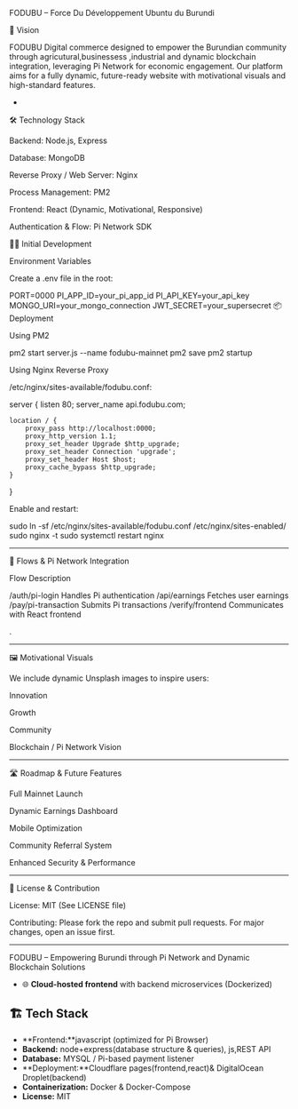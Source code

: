 FODUBU – Force Du Développement Ubuntu du Burundi

🌟 Vision

FODUBU Digital commerce designed to empower the Burundian community through agricutural,businessess ,industrial and dynamic blockchain integration, leveraging Pi Network for economic engagement. Our platform aims for a fully dynamic, future-ready website with motivational visuals and high-standard features.


-
🛠️ Technology Stack

Backend: Node.js, Express

Database: MongoDB

Reverse Proxy / Web Server: Nginx

Process Management: PM2

Frontend: React (Dynamic, Motivational, Responsive)

Authentication & Flow: Pi Network SDK

🧑‍💻 Initial Development

Environment Variables

Create a .env file in the root:

PORT=0000
PI_APP_ID=your_pi_app_id
PI_API_KEY=your_api_key
MONGO_URI=your_mongo_connection
JWT_SECRET=your_supersecret
📦 Deployment

Using PM2

pm2 start server.js --name fodubu-mainnet
pm2 save
pm2 startup

Using Nginx Reverse Proxy

/etc/nginx/sites-available/fodubu.conf:

server {
    listen 80;
    server_name api.fodubu.com;

    location / {
        proxy_pass http://localhost:0000;
        proxy_http_version 1.1;
        proxy_set_header Upgrade $http_upgrade;
        proxy_set_header Connection 'upgrade';
        proxy_set_header Host $host;
        proxy_cache_bypass $http_upgrade;
    }
}

Enable and restart:

sudo ln -sf /etc/nginx/sites-available/fodubu.conf /etc/nginx/sites-enabled/
sudo nginx -t
sudo systemctl restart nginx


---

🔄 Flows & Pi Network Integration

Flow	Description

/auth/pi-login	Handles Pi authentication
/api/earnings	Fetches user earnings
/pay/pi-transaction	Submits Pi transactions
/verify/frontend	Communicates with React frontend


.


---

🖼 Motivational Visuals

We include dynamic Unsplash images to inspire users:

Innovation

Growth

Community

Blockchain / Pi Network Vision



---

🛣️ Roadmap & Future Features

Full Mainnet Launch

Dynamic Earnings Dashboard

Mobile Optimization

Community Referral System

Enhanced Security & Performance



---

📄 License & Contribution

License: MIT (See LICENSE file)

Contributing: Please fork the repo and submit pull requests. For major changes, open an issue first.



---

FODUBU – Empowering Burundi through Pi Network and Dynamic Blockchain Solutions

* 🌐 **Cloud-hosted frontend** with backend microservices (Dockerized)

## 🏗️ Tech Stack
* **Frontend:**javascript (optimized for Pi Browser)  
* **Backend:** node+express(database structure & queries), js,REST API  
* **Database:** MYSQL / Pi-based payment listener  
* **Deployment:**Cloudflare pages(frontend,react)& DigitalOcean Droplet(backend)  
* **Containerization:** Docker & Docker-Compose  
* **License:** MIT  
